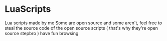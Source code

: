 # LuaScripts
Lua scripts made by me
Some are open source and some aren't, feel free to steal the source code of the open source scripts ( that's why they're open source stepbro )
have fun browsing
